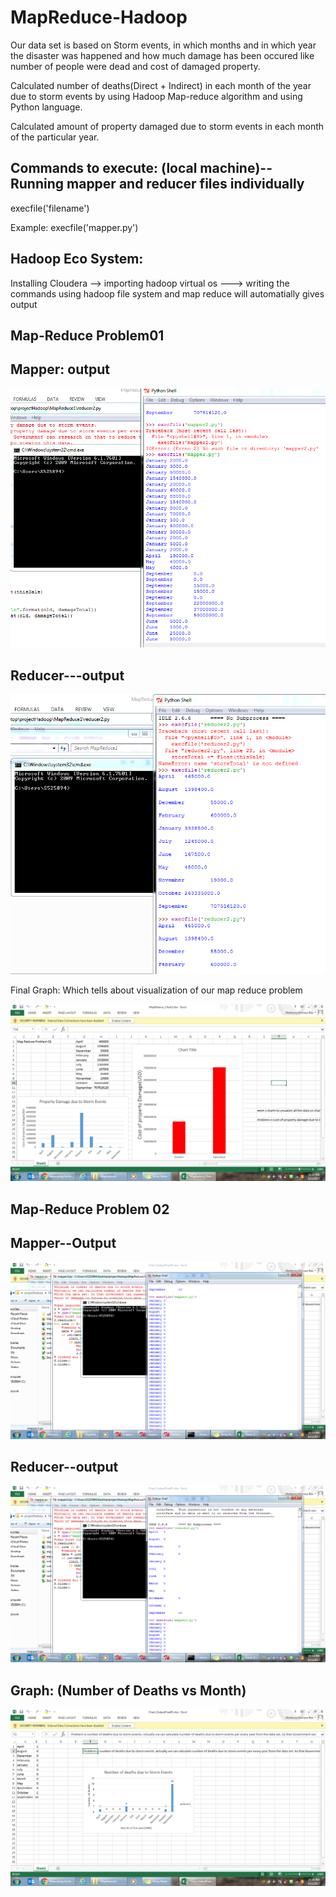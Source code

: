 # MapReduce-Hadoop

Our data set is based on Storm events, in which months and in which year the disaster was happened and how much damage has been occured like number of people were dead and cost of damaged property. 

Calculated number of deaths(Direct + Indirect) in each month of the year due to storm events by using
Hadoop Map-reduce algorithm and using Python language.

Calculated amount of property damaged due to storm events in each month of the particular year.


Commands to execute: (local machine)--Running mapper and reducer files individually
-----------------------------------
execfile('filename')

Example: execfile('mapper.py')


Hadoop Eco System:
-------------------
Installing Cloudera --> importing hadoop virtual os ---> writing the commands using hadoop file system and map reduce will automatially gives output

Map-Reduce Problem01
---------------------------------------------------------------------------------------------------------------------------------------
Mapper: output
--------------
![Alt Mapper output](https://github.com/SrinivasaRaoMakkena/MapReduce-Hadoop/blob/master/MapReduce1_Correct/MapperImage.PNG?raw=true "Mapper Output")

Reducer---output
----------------
![Alt Reducer output](https://github.com/SrinivasaRaoMakkena/MapReduce-Hadoop/blob/master/MapReduce1_Correct/reducerImage.PNG?raw=true "Reducer Output")

Final Graph: Which tells about visualization of our map reduce problem

![Alt Chart PROPERTY_DAMAGE vs Month ](https://github.com/SrinivasaRaoMakkena/MapReduce-Hadoop/blob/master/MapReduce1_Correct/graphImage1.PNG?raw=true "Bar Chart of  PROPERTY_DAMAGE vs Month")

Map-Reduce Problem 02
----------------------------------------------------------------------------------------------------------------------------------------

Mapper--Output
---------------
![Alt Mapper output](https://github.com/SrinivasaRaoMakkena/MapReduce-Hadoop/blob/master/MapReduce2_Correct/mapperImage2.PNG?raw=true "Mapper Output")

Reducer--output
----------------
![Alt Reducer output](https://github.com/SrinivasaRaoMakkena/MapReduce-Hadoop/blob/master/MapReduce2_Correct/reducerImage2.PNG?raw=true "Reducer Output")

Graph: (Number of Deaths vs Month)
----------------------------------
![Alt Chart Number of deaths vs Month ](https://github.com/SrinivasaRaoMakkena/MapReduce-Hadoop/blob/master/MapReduce2_Correct/GraphImage2.PNG?raw=true "Bar Chart of  Number of deaths vs Month")
